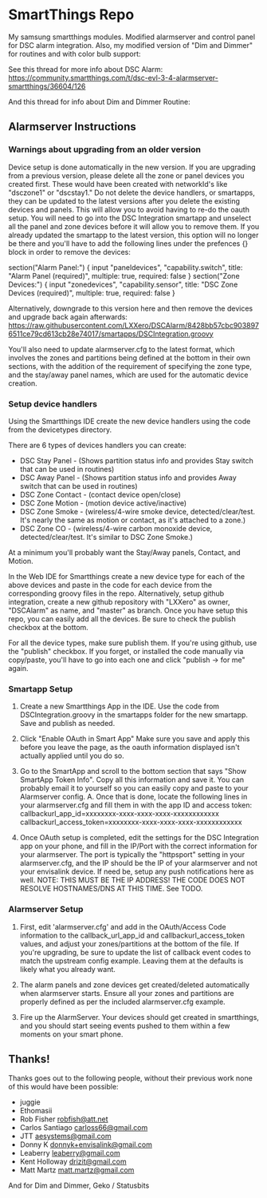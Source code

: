 # SmartThings Repo

My samsung smartthings modules. Modified alarmserver and control panel for DSC
alarm integration. Also, my modified version of "Dim and Dimmer" for routines and
with color bulb support:

See this thread for more info about DSC Alarm:
https://community.smartthings.com/t/dsc-evl-3-4-alarmserver-smartthings/36604/126

And this thread for info about Dim and Dimmer Routine:

## Alarmserver Instructions

### Warnings about upgrading from an older version
Device setup is done automatically in the new version. If you are upgrading from a previous version, please delete all the zone or panel devices you created first. These
would have been created with networkId's like "dsczone1" or "dscstay1." Do not delete the device handlers, or smartapps, they can be updated to the latest versions
after you delete the existing devices and panels. This will allow you to avoid having to re-do the oauth setup. You will need to go into the DSC Integration smartapp
and unselect all the panel and zone devices before it will allow you to remove them. If you already updated the smartapp to the latest version, this option will
no longer be there and you'll have to add the following lines under the prefences {} block in order to remove the devices:

  section("Alarm Panel:") {
    input "paneldevices", "capability.switch", title: "Alarm Panel (required)", multiple: true, required: false
  }
  section("Zone Devices:") {
    input "zonedevices", "capability.sensor", title: "DSC Zone Devices (required)", multiple: true, required: false
  }

Alternatively, downgrade to this version here and then remove the devices and upgrade back again afterwards:
https://raw.githubusercontent.com/LXXero/DSCAlarm/8428bb57cbc9038976511ce79cd613cb28e74017/smartapps/DSCIntegration.groovy

You'll also need to update alarmserver.cfg to the latest format, which involves the zones and partitions being defined at the bottom in their own sections, with
the addition of the requirement of specifying the zone type, and the stay/away panel names, which are used for the automatic device creation.

### Setup device handlers

Using the Smartthings IDE create the new device handlers using the code from the devicetypes directory.

There are 6 types of devices handlers you can create:

* DSC Stay Panel  - (Shows partition status info and provides Stay switch that can be used in routines)
* DSC Away Panel  - (Shows partition status info and provides Away switch that can be used in routines)
* DSC Zone Contact - (contact device open/close)
* DSC Zone Motion  - (motion device active/inactive)
* DSC Zone Smoke - (wireless/4-wire smoke device, detected/clear/test. It's nearly the same as motion or contact, as it's attached to a zone.)
* DSC Zone CO - (wireless/4-wire carbon monoxide device, detected/clear/test. It's similar to DSC Zone Smoke.)

At a minimum you'll probably want the Stay/Away panels, Contact, and Motion.

In the Web IDE for Smartthings create a new device type for each of the above devices and paste in the code for each device from the corresponding groovy files in the repo. Alternatively, setup github integration, create a new github repository with "LXXero" as owner, "DSCAlarm" as name, and "master" as branch. Once you have setup this repo, you can easily add all the devices. Be sure to check the publish checkbox at the bottom.

For all the device types, make sure publish them. If you're using github, use the "publish" checkbox. If you forget, or installed the code manually via copy/paste, you'll have to go into each one and click "publish -> for me" again.

### Smartapp Setup

1. Create a new Smartthings App in the IDE. Use the code from DSCIntegration.groovy in the smartapps folder for the new smartapp. Save and publish as needed.

2. Click "Enable OAuth in Smart App" Make sure you save and apply this before you leave the page, as the oauth information displayed isn't actually applied until you do so.

3. Go to the SmartApp and scroll to the bottom section that says "Show SmartApp Token Info". Copy all this information and save it. You can probably email it to yourself so you can easily copy and paste to your Alarmserver config.
  A.
  Once that is done, locate the following lines in your alarmserver.cfg and fill them in with the app ID and access token:      callbackurl_app_id=xxxxxxxx-xxxx-xxxx-xxxx-xxxxxxxxxxxx callbackurl_access_token=xxxxxxxx-xxxx-xxxx-xxxx-xxxxxxxxxxxx

4. Once OAuth setup is completed, edit the settings for the DSC Integration app on your phone, and fill in the IP/Port with the correct information for your alarmserver.
   The port is typically the "httpsport" setting in your alarmserver.cfg, and the IP should be the IP of your alarmserver and not your envisalink device. If need be, setup
   any push notifications here as well. NOTE: THIS MUST BE THE IP ADDRESS! THE CODE DOES NOT RESOLVE HOSTNAMES/DNS AT THIS TIME. See TODO.

### Alarmserver Setup

1. First, edit 'alarmserver.cfg' and add in the OAuth/Access Code information to the callback_url_app_id and callbackurl_access_token values,
   and adjust your zones/partitions at the bottom of the file. If you're upgrading, be sure to update the list of callback event codes to match
   the upstream config example. Leaving them at the defaults is likely what you already want.

2. The alarm panels and zone devices get created/deleted automatically when alarmserver starts. Ensure all your zones and partitions are properly
   defined as per the included alarmserver.cfg example.

4. Fire up the AlarmServer. Your devices should get created in smartthings, and you should start seeing events pushed to them within a few moments
   on your smart phone.

## Thanks!
Thanks goes out to the following people, without their previous work none of this would have been possible:
* juggie
* Ethomasii
* Rob Fisher <robfish@att.net>
* Carlos Santiago <carloss66@gmail.com>
* JTT <aesystems@gmail.com>
* Donny K <donnyk+envisalink@gmail.com>
* Leaberry <leaberry@gmail.com>
* Kent Holloway <drizit@gmail.com>
* Matt Martz <matt.martz@gmail.com>

And for Dim and Dimmer, Geko / Statusbits
